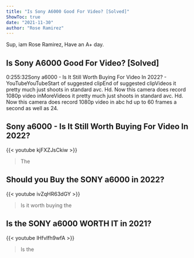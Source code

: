 ```yaml
---
title: "Is Sony A6000 Good For Video? [Solved]"
ShowToc: true 
date: "2021-11-30"
author: "Rose Ramirez" 
---
```


Sup, iam Rose Ramirez, Have an A+ day.
## Is Sony A6000 Good For Video? [Solved]
0:255:32Sony a6000 - Is It Still Worth Buying For Video In 2022? - YouTubeYouTubeStart of suggested clipEnd of suggested clipVideos it pretty much just shoots in standard avc. Hd. Now this camera does record 1080p video inMoreVideos it pretty much just shoots in standard avc. Hd. Now this camera does record 1080p video in abc hd up to 60 frames a second as well as 24.

## Sony a6000 - Is It Still Worth Buying For Video In 2022?
{{< youtube kjFXZJsCkiw >}}
>The 

## Should you Buy the SONY a6000 in 2022?
{{< youtube ivZqHR63dGY >}}
>Is it worth buying the 

## Is the SONY a6000 WORTH IT in 2021?
{{< youtube lHfvlfh9wfA >}}
>Is the 

